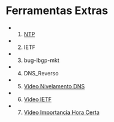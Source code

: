 # Ferramentas Extras

*  1. [NTP](https://github.com/miguel7penteado/redes/blob/master/BCOP/Extras/01-extra-ntp.pdf)
*  2. IETF
*  3. bug-ibgp-mkt
*  4. DNS_Reverso
*  5. [Video Nivelamento DNS](https://www.youtube.com/watch?v=cRneZs9Lvno)
*  6. [Video IETF](https://www.youtube.com/watch?v=ZXHmXyFFKLU)
*  7. [Video Importancia Hora Certa](https://www.youtube.com/watch?v=hyCrd0x2yGg)

